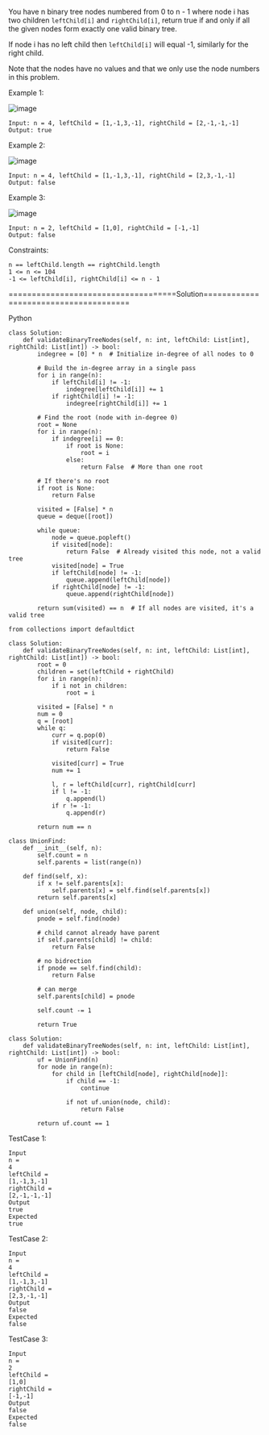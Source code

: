 You have n binary tree nodes numbered from 0 to n - 1 where node i has two children ```leftChild[i]``` and ```rightChild[i]```, 
return true if and only if all the given nodes form exactly one valid binary tree.

If node i has no left child then ```leftChild[i]``` will equal -1, similarly for the right child.

Note that the nodes have no values and that we only use the node numbers in this problem.

 
Example 1:

![image](https://github.com/Pughal/leetcode_solutions/assets/22728867/8475c525-9c75-4207-a4a0-8ea97805ffe5)

```
Input: n = 4, leftChild = [1,-1,3,-1], rightChild = [2,-1,-1,-1]
Output: true
```

Example 2:

![image](https://github.com/Pughal/leetcode_solutions/assets/22728867/7818f92f-85f0-45c0-af0a-ae20ebe776a3)

```
Input: n = 4, leftChild = [1,-1,3,-1], rightChild = [2,3,-1,-1]
Output: false
```

Example 3:

![image](https://github.com/Pughal/leetcode_solutions/assets/22728867/c960152a-0676-4b5e-8ddf-eb2d6f901628)

```
Input: n = 2, leftChild = [1,0], rightChild = [-1,-1]
Output: false
``` 

Constraints:
```
n == leftChild.length == rightChild.length
1 <= n <= 104
-1 <= leftChild[i], rightChild[i] <= n - 1
```

====================================Solution======================================

Python

```
class Solution:
    def validateBinaryTreeNodes(self, n: int, leftChild: List[int], rightChild: List[int]) -> bool:
        indegree = [0] * n  # Initialize in-degree of all nodes to 0
        
        # Build the in-degree array in a single pass
        for i in range(n):
            if leftChild[i] != -1:
                indegree[leftChild[i]] += 1
            if rightChild[i] != -1:
                indegree[rightChild[i]] += 1
        
        # Find the root (node with in-degree 0)
        root = None
        for i in range(n):
            if indegree[i] == 0:
                if root is None:
                    root = i
                else:
                    return False  # More than one root
        
        # If there's no root
        if root is None:
            return False
        
        visited = [False] * n
        queue = deque([root])
        
        while queue:
            node = queue.popleft()
            if visited[node]:
                return False  # Already visited this node, not a valid tree
            visited[node] = True
            if leftChild[node] != -1:
                queue.append(leftChild[node])
            if rightChild[node] != -1:
                queue.append(rightChild[node])
                
        return sum(visited) == n  # If all nodes are visited, it's a valid tree
```

```
from collections import defaultdict

class Solution:
    def validateBinaryTreeNodes(self, n: int, leftChild: List[int], rightChild: List[int]) -> bool:
        root = 0
        children = set(leftChild + rightChild)
        for i in range(n):
            if i not in children:
                root = i

        visited = [False] * n
        num = 0
        q = [root]
        while q:
            curr = q.pop(0)
            if visited[curr]:
                return False

            visited[curr] = True
            num += 1

            l, r = leftChild[curr], rightChild[curr]
            if l != -1:
                q.append(l)
            if r != -1:
                q.append(r)
        
        return num == n
```

```
class UnionFind:
    def __init__(self, n):
        self.count = n
        self.parents = list(range(n))
        
    def find(self, x):
        if x != self.parents[x]:
            self.parents[x] = self.find(self.parents[x])
        return self.parents[x]
    
    def union(self, node, child):
        pnode = self.find(node)
        
        # child cannot already have parent
        if self.parents[child] != child:
            return False
        
        # no bidrection
        if pnode == self.find(child):
            return False
        
        # can merge
        self.parents[child] = pnode
        
        self.count -= 1
        
        return True
        
class Solution:
    def validateBinaryTreeNodes(self, n: int, leftChild: List[int], rightChild: List[int]) -> bool:
        uf = UnionFind(n)
        for node in range(n):
            for child in [leftChild[node], rightChild[node]]:
                if child == -1:
                    continue

                if not uf.union(node, child):
                    return False
                
        return uf.count == 1
```


TestCase 1:
```
Input
n =
4
leftChild =
[1,-1,3,-1]
rightChild =
[2,-1,-1,-1]
Output
true
Expected
true
```

TestCase 2:
```
Input
n =
4
leftChild =
[1,-1,3,-1]
rightChild =
[2,3,-1,-1]
Output
false
Expected
false
```

TestCase 3:
```
Input
n =
2
leftChild =
[1,0]
rightChild =
[-1,-1]
Output
false
Expected
false
```
